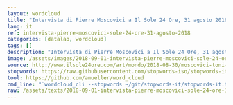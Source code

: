 ```yaml
---
layout: wordcloud
title: "Intervista di Pierre Moscovici a Il Sole 24 Ore, 31 agosto 2018"
lang: it
ref: intervista-pierre-moscovici-sole-24-ore-31-agosto-2018
categories: [datalab, wordcloud]
tags: []
description: "Intervista di Pierre Moscovici a Il Sole 24 Ore, 31 agosto 2018"
image: /assets/images/2018-09-01-intervista-pierre-moscovici-sole-24-ore-31-agosto-2018.jpg
source: http://www.ilsole24ore.com/art/mondo/2018-08-30/moscovici-toni-ostili-dall-italia-ma-saremo-costruttivi-conti-bene-tria-220633.shtml
stopwords: https://raw.githubusercontent.com/stopwords-iso/stopwords-it/master/stopwords-it.txt
tool: https://github.com/amueller/word_cloud
cmd_line: "`wordcloud_cli --stopwords ~/git/stopwords-it/stopwords-it.txt --imagefile 2018-09-01-intervista-pierre-moscovici-sole-24-ore-31-agosto-2018.jpg --background black --width 1080 --height 1350 < 2018-09-01-intervista-pierre-moscovici-sole-24-ore-31-agosto-2018.txt`"
raw: /assets/texts/2018-09-01-intervista-pierre-moscovici-sole-24-ore-31-agosto-2018.txt
---
```

